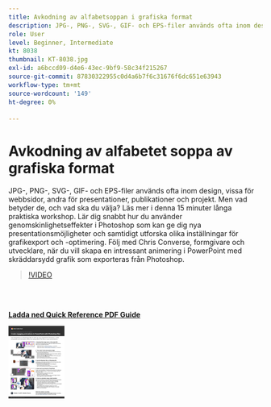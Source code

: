 ```yaml
---
title: Avkodning av alfabetsoppan i grafiska format
description: JPG-, PNG-, SVG-, GIF- och EPS-filer används ofta inom design, vissa för webbsidor, andra för presentationer, publikationer och projekt. Men vad betyder de, och vad ska du välja?
role: User
level: Beginner, Intermediate
kt: 8038
thumbnail: KT-8038.jpg
exl-id: a6bccd09-d4e6-43ec-9bf9-58c34f215267
source-git-commit: 87830322955c0d4a6b7f6c31676f6dc651e63943
workflow-type: tm+mt
source-wordcount: '149'
ht-degree: 0%

---
```


# Avkodning av alfabetet soppa av grafiska format

JPG-, PNG-, SVG-, GIF- och EPS-filer används ofta inom design, vissa för webbsidor, andra för presentationer, publikationer och projekt. Men vad betyder de, och vad ska du välja? Läs mer i denna 15 minuter långa praktiska workshop. Lär dig snabbt hur du använder genomskinlighetseffekter i Photoshop som kan ge dig nya presentationsmöjligheter och samtidigt utforska olika inställningar för grafikexport och -optimering. Följ med Chris Converse, formgivare och utvecklare, när du vill skapa en intressant animering i PowerPoint med skräddarsydd grafik som exporteras från Photoshop.

>[!VIDEO](https://video.tv.adobe.com/v/333805?hidetitle=true)

<br> 

[**Ladda ned Quick Reference PDF Guide**](../quick-reference/Decodingthealphabetsoupofgraphicformats.pdf)

[![Bild på första sidan i snabbguiden](assets/DecodingthealphabetsoupofgraphicformatsPage1.png)](../quick-reference/Decodingthealphabetsoupofgraphicformats.pdf)
